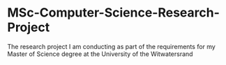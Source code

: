 # MSc-Computer-Science-Research-Project
The research project I am conducting as part of the requirements for my Master of Science degree at the University of the Witwatersrand
